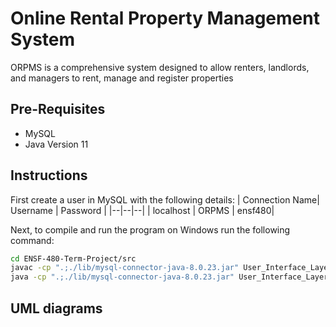 # Online Rental Property Management System

ORPMS is a comprehensive system designed to allow renters, landlords, and managers to rent, manage and register properties

## Pre-Requisites

 - MySQL
 - Java Version 11


## Instructions
First create a user in MySQL with the following details:
|  Connection Name| Username |	Password	|
|--|--|--|
| localhost | ORPMS |	ensf480|


Next, to compile and run the program on Windows run the following command:
```bash
cd ENSF-480-Term-Project/src
javac -cp ".;./lib/mysql-connector-java-8.0.23.jar" User_Interface_Layer/StartUp.java
java -cp ".;./lib/mysql-connector-java-8.0.23.jar" User_Interface_Layer/StartUp
```

## UML diagrams


